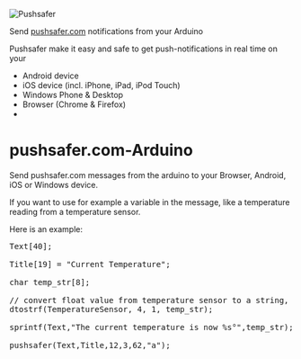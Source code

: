 ![Pushsafer](https://www.pushsafer.com/de/assets/logos/logo.png)

Send [pushsafer.com](https://www.pushsafer.com) notifications from your Arduino

Pushsafer make it easy and safe to get push-notifications in real time on your
- Android device
- iOS device (incl. iPhone, iPad, iPod Touch)
- Windows Phone & Desktop
- Browser (Chrome & Firefox)
- 
# pushsafer.com-Arduino
Send pushsafer.com messages from the arduino to your Browser, Android, iOS or Windows device.

If you want to use for example a variable in the message, like a temperature reading from a temperature sensor.

Here is an example:

<pre>
Text[40];

Title[19] = "Current Temperature";

char temp_str[8];

// convert float value from temperature sensor to a string, where TemperatureSensor is a variable defined from a temperature sensor value
dtostrf(TemperatureSensor, 4, 1, temp_str);

sprintf(Text,"The current temperature is now %s°",temp_str);

pushsafer(Text,Title,12,3,62,"a");
</pre>
